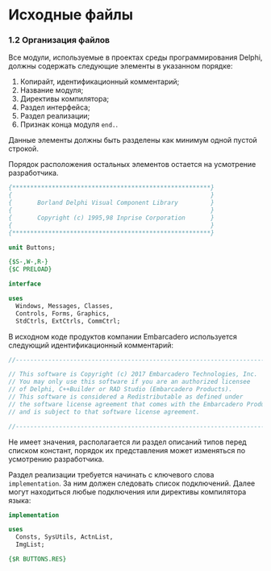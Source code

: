# Исходные файлы

### 1.2 Организация файлов

Все модули, используемые в проектах среды программирования Delphi, должны содержать следующие элементы в указанном порядке:

1. Копирайт, идентификационный комментарий;
2. Название модуля;
3. Директивы компилятора;
4. Раздел интерфейса;
5. Раздел реализации;
6. Признак конца модуля `end.`.

Данные элементы должны быть разделены как минимум одной пустой строкой.

Порядок расположения остальных элементов остается на усмотрение разработчика.

```Pascal
{*******************************************************}
{                                                       }
{       Borland Delphi Visual Component Library         }
{                                                       }
{       Copyright (c) 1995,98 Inprise Corporation       }
{                                                       }
{*******************************************************}

unit Buttons;

{$S-,W-,R-}
{$C PRELOAD}

interface

uses 
  Windows, Messages, Classes, 
  Controls, Forms, Graphics, 
  StdCtrls, ExtCtrls, CommCtrl;
```

В исходном коде продуктов компании Embarcadero используется следующий идентификационный комментарий:

```Pascal
//---------------------------------------------------------------------------

// This software is Copyright (c) 2017 Embarcadero Technologies, Inc.
// You may only use this software if you are an authorized licensee
// of Delphi, C++Builder or RAD Studio (Embarcadero Products).
// This software is considered a Redistributable as defined under
// the software license agreement that comes with the Embarcadero Products
// and is subject to that software license agreement.

//---------------------------------------------------------------------------
```

Не имеет значения, располагается ли раздел описаний типов перед списком констант, порядок их представления может изменяться по усмотрению разработчика.

Раздел реализации требуется начинать с ключевого слова `implementation`. За ним должен следовать список подключений. Далее могут находиться любые подключения или директивы компилятора языка:

```Pascal
implementation

uses 
  Consts, SysUtils, ActnList, 
  ImgList;

{$R BUTTONS.RES}
```




